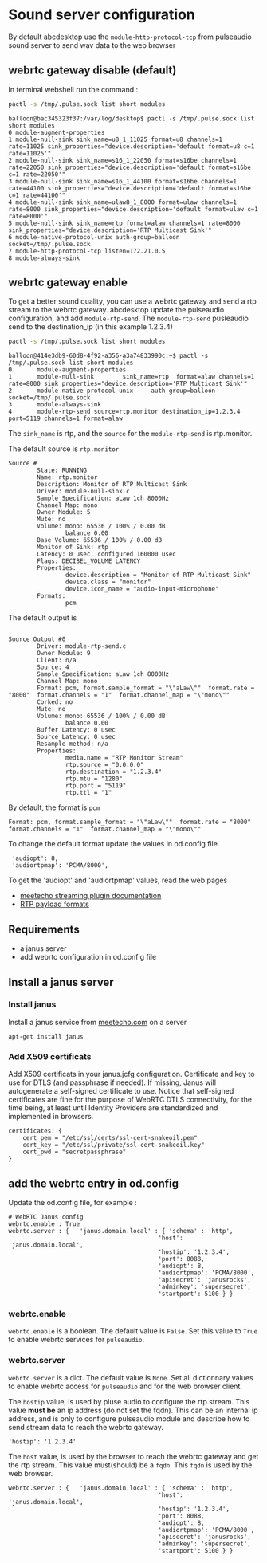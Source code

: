 

# Sound server configuration

By default abcdesktop use the ```module-http-protocol-tcp``` from pulseaudio sound server to send wav data to the web browser


## webrtc gateway disable (default)

In terminal webshell run the command : 

```bash
pactl -s /tmp/.pulse.sock list short modules
```

```
balloon@bac345323f37:/var/log/desktop$ pactl -s /tmp/.pulse.sock list short modules
0 module-augment-properties
1 module-null-sink sink_name=u8_1_11025 format=u8 channels=1 rate=11025 sink_properties="device.description='default format=u8 c=1 rate=11025'"
2 module-null-sink sink_name=s16_1_22050 format=s16be channels=1 rate=22050 sink_properties="device.description='default format=s16be c=1 rate=22050'"
3 module-null-sink sink_name=s16_1_44100 format=s16be channels=1 rate=44100 sink_properties="device.description='default format=s16be c=1 rate=44100'"
4 module-null-sink sink_name=ulaw8_1_8000 format=ulaw channels=1 rate=8000 sink_properties="device.description='default format=ulaw c=1 rate=8000'"
5 module-null-sink sink_name=rtp format=alaw channels=1 rate=8000 sink_properties="device.description='RTP Multicast Sink'"
6 module-native-protocol-unix auth-group=balloon socket=/tmp/.pulse.sock
7 module-http-protocol-tcp listen=172.21.0.5
8 module-always-sink
```

## webrtc gateway enable

To get a better sound quality, you can use a webrtc gateway and send a rtp stream to the webrtc gateway. abcdesktop update the pulseaudio configuration, and add ```module-rtp-send```. The ```module-rtp-send``` pusleaudio send to the destination_ip (in this example 1.2.3.4) 


```bash
pactl -s /tmp/.pulse.sock list short modules
```

```
balloon@414e3db9-60d8-4f92-a356-a3a74833990c:~$ pactl -s /tmp/.pulse.sock list short modules
0       module-augment-properties
1       module-null-sink        sink_name=rtp  format=alaw channels=1 rate=8000 sink_properties="device.description='RTP Multicast Sink'"
2       module-native-protocol-unix     auth-group=balloon socket=/tmp/.pulse.sock
3       module-always-sink
4       module-rtp-send source=rtp.monitor destination_ip=1.2.3.4 port=5119 channels=1 format=alaw
```

The ```sink_name``` is rtp, and the ```source``` for the ```module-rtp-send``` is rtp.monitor.


The default source is ```rtp.monitor```

```
Source #
        State: RUNNING
        Name: rtp.monitor
        Description: Monitor of RTP Multicast Sink
        Driver: module-null-sink.c
        Sample Specification: aLaw 1ch 8000Hz
        Channel Map: mono
        Owner Module: 5
        Mute: no
        Volume: mono: 65536 / 100% / 0.00 dB
                balance 0.00
        Base Volume: 65536 / 100% / 0.00 dB
        Monitor of Sink: rtp
        Latency: 0 usec, configured 160000 usec
        Flags: DECIBEL_VOLUME LATENCY 
        Properties:
                device.description = "Monitor of RTP Multicast Sink"
                device.class = "monitor"
                device.icon_name = "audio-input-microphone"
        Formats:
                pcm
```

The default output is 

```

Source Output #0
        Driver: module-rtp-send.c
        Owner Module: 9
        Client: n/a
        Source: 4
        Sample Specification: aLaw 1ch 8000Hz
        Channel Map: mono
        Format: pcm, format.sample_format = "\"aLaw\""  format.rate = "8000"  format.channels = "1"  format.channel_map = "\"mono\""
        Corked: no
        Mute: no
        Volume: mono: 65536 / 100% / 0.00 dB
                balance 0.00
        Buffer Latency: 0 usec
        Source Latency: 0 usec
        Resample method: n/a
        Properties:
                media.name = "RTP Monitor Stream"
                rtp.source = "0.0.0.0"
                rtp.destination = "1.2.3.4"
                rtp.mtu = "1280"
                rtp.port = "5119"
                rtp.ttl = "1"
```

By default, the format is ```pcm```

``` 
Format: pcm, format.sample_format = "\"aLaw\""  format.rate = "8000"  format.channels = "1"  format.channel_map = "\"mono\""
```

To change the default format update the values in od.config file.

```
 'audiopt': 8,
 'audiortpmap': 'PCMA/8000',
``` 

To get the 'audiopt' and 'audiortpmap' values, read the web pages

* [meetecho streaming plugin documentation](https://janus.conf.meetecho.com/docs/streaming.html)
* [RTP payload formats](https://en.wikipedia.org/wiki/RTP_payload_formats)



## Requirements

* a janus server  
* add webrtc configuration in od.config file


## Install a janus server

### Install janus 

Install a janus service from [meetecho.com](https://janus.conf.meetecho.com/) on a server 

```
apt-get install janus
```

### Add X509 certificats
Add X509 certificats in your janus.jcfg configuration. Certificate and key to use for DTLS (and passphrase if needed). If missing, Janus will autogenerate a self-signed certificate to use. Notice that self-signed certificates are fine for the purpose of WebRTC DTLS connectivity, for the time being, at least until Identity Providers are standardized and implemented in browsers.

```
certificates: {
	cert_pem = "/etc/ssl/certs/ssl-cert-snakeoil.pem"
	cert_key = "/etc/ssl/private/ssl-cert-snakeoil.key"
   	cert_pwd = "secretpassphrase"
}
```


## add the webrtc entry in od.config

Update the od.config file, for example :

```
# WebRTC Janus config
webrtc.enable : True
webrtc.server : {   'janus.domain.local' : { 'schema' : 'http',
                                          'host': 'janus.domain.local',
                                          'hostip': '1.2.3.4',
                                          'port': 8088,
                                          'audiopt': 8,
                                          'audiortpmap': 'PCMA/8000',
                                          'apisecret': 'janusrocks',
                                          'adminkey': 'supersecret',
                                          'startport': 5100 } }
```



### webrtc.enable 
```webrtc.enable``` is a boolean. The default value is ```False```. Set this value to ```True``` to enable webrtc services for ```pulseaudio```.


### webrtc.server
```webrtc.server``` is a dict. The default value is ```None```. 
Set all dictionnary values to enable webrtc access for ```pulseaudio``` and for the web browser client.

The ```hostip``` value, is used by pluse audio to configure the rtp stream. This value **must be** an ip address (do not set the fqdn). This can be an internal ip address, and is only to configure pulseaudio module and describe how to send stream data to reach the webrtc gateway.

```
'hostip': '1.2.3.4'
```

The ```host``` value, is used by the browser to reach the webrtc gateway and get the rtp stream. This value must(should) be a `fqdn`. This `fqdn` is used by the web browser.

```
webrtc.server : {   'janus.domain.local' : { 'schema' : 'http',
                                          'host': 'janus.domain.local',
                                          'hostip': '1.2.3.4',
                                          'port': 8088,
                                          'audiopt': 8,
                                          'audiortpmap': 'PCMA/8000',
                                          'apisecret': 'janusrocks',
                                          'adminkey': 'supersecret',
                                          'startport': 5100 } }
```



